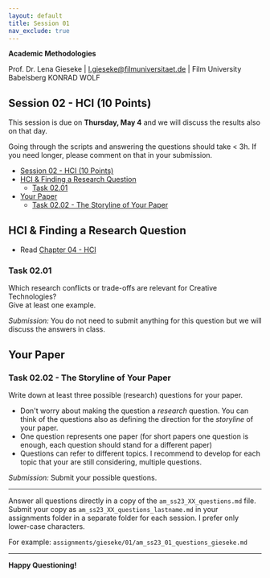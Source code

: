 ```yaml
---
layout: default
title: Session 01
nav_exclude: true
---
```


**Academic Methodologies**
  
Prof. Dr. Lena Gieseke \| l.gieseke@filmuniversitaet.de \| Film University Babelsberg KONRAD WOLF

## Session 02 - HCI (10 Points)

This session is due on **Thursday, May 4** and we will discuss the results also on that day.  

Going through the scripts and answering the questions should take < 3h. If you need longer, please comment on that in your submission.

* [Session 02 - HCI (10 Points)](#session-02---hci-10-points)
* [HCI \& Finding a Research Question](#hci--finding-a-research-question)
    * [Task 02.01](#task-0201)
* [Your Paper](#your-paper)
    * [Task 02.02 - The Storyline of Your Paper](#task-0202---the-storyline-of-your-paper)



## HCI & Finding a Research Question

* Read [Chapter 04 - HCI](../../02_scripts/am_ss23_04_hci_script.md)

### Task 02.01

Which research conflicts or trade-offs are relevant for Creative Technologies?  
Give at least one example.

*Submission:* You do not need to submit anything for this question but we will discuss the answers in class.

## Your Paper

### Task 02.02 - The Storyline of Your Paper

Write down at least three possible (research) questions for your paper. 

* Don't worry about making the question a *research* question. You can think of the questions also as defining the direction for the *storyline* of your paper.
* One question represents one paper (for short papers one question is enough, each question should stand for a different paper)
* Questions can refer to different topics. I recommend to develop for each topic that your are still considering, multiple questions.
  
*Submission:* Submit your possible questions.

---

Answer all questions directly in a copy of the `am_ss23_XX_questions.md` file. Submit your copy as `am_ss23_XX_questions_lastname.md` in your assignments folder in a separate folder for each session. I prefer only lower-case characters.

For example: `assignments/gieseke/01/am_ss23_01_questions_gieseke.md`

---

**Happy Questioning!**
